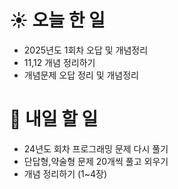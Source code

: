 # ☀️ 오늘 한 일
- 2025년도 1회차 오답 및 개념정리
- 11,12 개념 정리하기 
- 개념문제 오답 정리 및 개념정리
# 🚩 내일 할 일
- 24년도 회차 프로그래밍 문제 다시 풀기
- 단답형,약술형 문제 20개씩 풀고 외우기
- 개념 정리하기 (1~4장)
